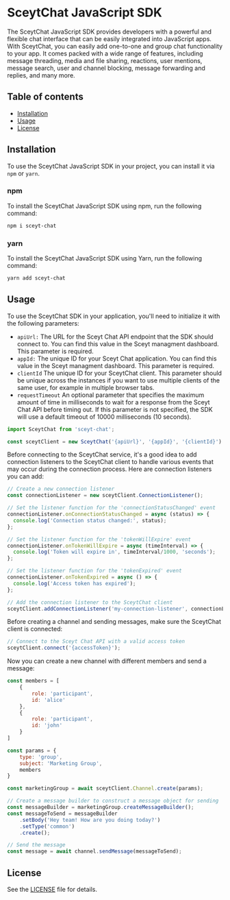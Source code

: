# SceytChat JavaScript SDK

The SceytChat JavaScript SDK provides developers with a powerful and flexible chat interface that can be easily integrated into JavaScript apps. With SceytChat, you can easily add one-to-one and group chat functionality to your app. It comes packed with a wide range of features, including message threading, media and file sharing, reactions, user mentions, message search, user and channel blocking, message forwarding and replies, and many more.

## Table of contents

* [Installation](#installation)
* [Usage](#usage)
* [License](#license)

## Installation

To use the SceytChat JavaScript SDK in your project, you can install it via `npm` or `yarn`.

### npm
To install the SceytChat JavaScript SDK using npm, run the following command:



```bash
npm i sceyt-chat
```

### yarn
To install the SceytChat JavaScript SDK using Yarn, run the following command:

```bash
yarn add sceyt-chat
```

## Usage

To use the SceytChat SDK in your application, you'll need to initialize it with the following parameters:

- `apiUrl:` The URL for the Sceyt Chat API endpoint that the SDK should connect to. You can find this value in the Sceyt managment dashboard. This parameter is required.
- `appId:` The unique ID for your Sceyt Chat application. You can find this value in the Sceyt managment dashboard. This parameter is required.
- `clientId` The unique ID for your SceytChat client. This parameter should be unique across the instances if you want to use multiple clients of the same user, for example in multiple browser tabs.
- `requestTimeout` An optional parameter that specifies the maximum amount of time in milliseconds to wait for a response from the Sceyt Chat API before timing out. If this parameter is not specified, the SDK will use a default timeout of 10000 milliseconds (10 seconds).

```javascript
import SceytChat from 'sceyt-chat';

const sceytClient = new SceytChat('{apiUrl}', '{appId}', '{clientId}')
```

Before connecting to the SceytChat service, it's a good idea to add connection listeners to the SceytChat client to handle various events that may occur during the connection process. Here are connection listeners you can add:

```javascript
// Create a new connection listener
const connectionListener = new sceytClient.ConnectionListener();

// Set the listener function for the 'connectionStatusChanged' event
connectionListener.onConnectionStatusChanged = async (status) => {
  console.log('Connection status changed:', status);
};

// Set the listener function for the 'tokenWillExpire' event
connectionListener.onTokenWillExpire = async (timeInterval) => {
  console.log('Token will expire in', timeInterval/1000, 'seconds');
};

// Set the listener function for the 'tokenExpired' event
connectionListener.onTokenExpired = async () => {
  console.log('Access token has expired');
};

// Add the connection listener to the SceytChat client
sceytClient.addConnectionListener('my-connection-listener', connectionListener);
```

Before creating a channel and sending messages, make sure the SceytChat client is connected:

```javascript
// Connect to the Sceyt Chat API with a valid access token
sceytClient.connect('{accessToken}');
```

Now you can create a new channel with different members and send a message:

```javascript
const members = [
    {
        role: 'participant',
        id: 'alice'
    },
    {
        role: 'participant',
        id: 'john'
    }
]

const params = {
    type: 'group',
    subject: 'Marketing Group',
    members
}

const marketingGroup = await sceytClient.Channel.create(params);

// Create a message builder to construct a message object for sending
const messageBuilder = marketingGroup.createMessageBuilder();
const messageToSend = messageBuilder
    .setBody('Hey team! How are you doing today?')
    .setType('common')
    .create();

// Send the message
const message = await channel.sendMessage(messageToSend);
```

## License

See the [LICENSE](LICENSE.txt) file for details.
